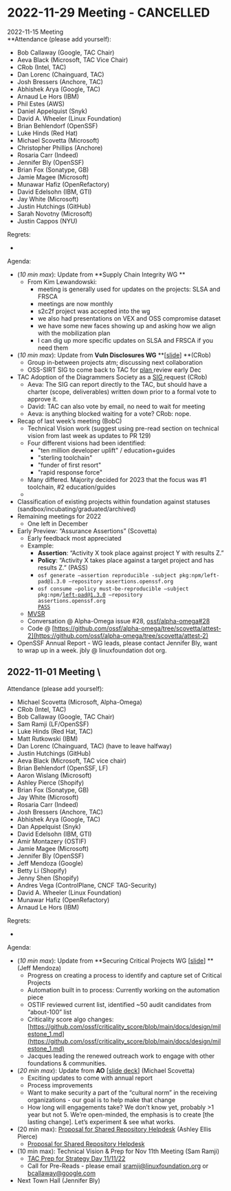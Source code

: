 # **2022-11-29 Meeting - CANCELLED**
2022-11-15 Meeting \
**Attendance (please add yourself):



* Bob Callaway (Google, TAC Chair)
* Aeva Black (Microsoft, TAC Vice Chair)
* CRob (Intel, TAC)
* Dan Lorenc (Chainguard, TAC)
* Josh Bressers (Anchore, TAC)
* Abhishek Arya (Google, TAC)
* Arnaud Le Hors (IBM)
* Phil Estes (AWS)
* Daniel Appelquist (Snyk)
* David A. Wheeler (Linux Foundation)
* Brian Behlendorf (OpenSSF)
* Luke Hinds (Red Hat)
* Michael Scovetta (Microsoft)
* Christopher Phillips (Anchore)
* Rosaria Carr (Indeed)
* Jennifer Bly (OpenSSF)
* Brian Fox (Sonatype, GB)
* Jamie Magee (Microsoft)
* Munawar Hafiz (OpenRefactory)
* David Edelsohn (IBM, GTI)
* Jay White (Microsoft)
* Justin Hutchings (GitHub)
* Sarah Novotny (Microsoft)
* Justin Cappos (NYU)

Regrets:



* 

Agenda:



* (_10 min max_): Update from **Supply Chain Integrity WG **
    * From Kim Lewandowski:
        * meeting is generally used for updates on the projects: SLSA and FRSCA
        * meetings are now monthly
        * s2c2f project was accepted into the wg
        * we also had presentations on VEX and OSS compromise dataset
        * we have some new faces showing up and asking how we align with the mobilization plan
        * I can dig up more specific updates on SLSA and FRSCA if you need them
* (_10 min max_): Update from **Vuln Disclosures WG** **[[slide](https://docs.google.com/presentation/d/17ufT7DN944RXOHOwOsLhpJTpOHitxWQuS3--cQgq3Cg/edit#slide=id.p)] **(CRob)
    * Group in-between projects atm; discussing next collaboration
    * OSS-SIRT SIG to come back to TAC for [plan ](https://github.com/ossf/SIRT/tree/main/plan)review early Dec
* TAC Adoption of the Diagrammers Society as a [SIG ](https://github.com/ossf/Diagrammers-Society)request (CRob)
    * Aeva: The SIG can report directly to the TAC, but should have a charter (scope, deliverables) written down prior to a formal vote to approve it.
    * David: TAC can also vote by email, no need to wait for meeting
    * Aeva: is anything blocked waiting for a vote? CRob: nope.
* Recap of last week’s meeting (BobC)
    * Technical Vision work (suggest using pre-read section on technical vision from last week as updates to PR 129)
    * Four different visions had been identified:
        * "ten million developer uplift" / education+guides
        * "sterling toolchain"
        * "funder of first resort"
        * "rapid response force"
    * Many differed. Majority decided for 2023 that the focus was #1 toolchain, #2 education/guides
    * 
* Classification of existing projects within foundation against statuses (sandbox/incubating/graduated/archived)
* Remaining meetings for 2022
    * One left in December
* Early Preview: “Assurance Assertions” (Scovetta)
    * Early feedback most appreciated
    * Example:
        * **Assertion**: “Activity X took place against project Y with results Z.”
        * **Policy**: “Activity X takes place against a target project and has results Z.” (PASS)
        * `osf generate –assertion reproducible -subject pkg:npm/left-pad@1.3.0 –repository assertions.openssf.org`
        * <code>osf consume –policy must-be-reproducible –subject pkg:npm/left-pad@1.3.0 –repository assertions.openssf.org <span style="text-decoration:underline;">PASS</span></code>
    * [MVSR](https://docs.google.com/document/d/1vk9ibQ-TvCaG2lpyABZGbR-MeSL9eWs5RmpOdQcWL7g/edit?usp=sharing)
    * Conversation @ Alpha-Omega issue #28, [ossf/alpha-omega#28](https://github.com/ossf/alpha-omega/issues/28)
    * Code @ [https://github.com/ossf/alpha-omega/tree/scovetta/attest-2](https://github.com/ossf/alpha-omega/tree/scovetta/attest-2)
* OpenSSF Annual Report - WG leads, please contact Jennifer Bly, want to wrap up in a week. jbly @ linuxfoundation dot org.


## <strong>2022-11-01 Meeting \
</strong>Attendance (please add yourself):



* Michael Scovetta (Microsoft, Alpha-Omega)
* CRob (Intel, TAC)
* Bob Callaway (Google, TAC Chair)
* Sam Ramji (LF/OpenSSF)
* Luke Hinds (Red Hat, TAC)
* Matt Rutkowski (IBM)
* Dan Lorenc (Chainguard, TAC) (have to leave halfway)
* Justin Hutchings (GitHub)
* Aeva Black (Microsoft, TAC vice chair)
* Brian Behlendorf (OpenSSF, LF)
* Aaron Wislang (Microsoft)
* Ashley Pierce (Shopify)
* Brian Fox (Sonatype, GB)
* Jay White (Microsoft)
* Rosaria Carr (Indeed)
* Josh Bressers (Anchore, TAC)
* Abhishek Arya (Google, TAC)
* Dan Appelquist (Snyk)
* David Edelsohn (IBM, GTI)
* Amir Montazery (OSTIF)
* Jamie Magee (Microsoft)
* Jennifer Bly (OpenSSF)
* Jeff Mendoza (Google)
* Betty Li (Shopify)
* Jenny Shen (Shopify)
* Andres Vega (ControlPlane, CNCF TAG-Security)
* David A. Wheeler (Linux Foundation)
* Munawar Hafiz (OpenRefactory)
* Arnaud Le Hors (IBM)

Regrets:



* 

Agenda:



* (_10 min max_): Update from **Securing Critical Projects WG [[slide](https://docs.google.com/presentation/d/11NWS703qmmMo-UhgtA0emvqu8F-VqP1QVa9yXdVTbxo/edit?usp=sharing)] **(Jeff Mendoza)
    * Progress on creating a process to identify and capture set of Critical Projects
    * Automation built in to process: Currently working on the automation piece
    * OSTIF reviewed current list, identified ~50 audit candidates from “about-100” list
    * Criticality score algo changes: [https://github.com/ossf/criticality_score/blob/main/docs/design/milestone_1.md](https://github.com/ossf/criticality_score/blob/main/docs/design/milestone_1.md) 
    * Jacques leading the renewed outreach work to engage with other foundations & communities.
* (_20 min max_): Update from **AO** [[slide deck](https://docs.google.com/presentation/d/1S0AofJHd7oLPNzfe55p23uzOHL0eiF9EKhU-PJlJRnM/edit?usp=sharing)] (Michael Scovetta)
    * Exciting updates to come with annual report
    * Process improvements 
    * Want to make security a part of the “cultural norm” in the receiving organizations - our goal is to help make that change
    * How long will engagements take? We don’t know yet, probably >1 year but not 5. We’re open-minded, the emphasis is to create [the lasting change]. Let’s experiment & see what works.
* (20 min max): [Proposal for Shared Repository Helpdesk](https://lists.openssf.org/g/openssf-tac/topic/94560709) (Ashley Ellis Pierce)
    * [Proposal for Shared Repository Helpdesk](https://docs.google.com/document/d/1Od9kqd4JIAW1h0vvvkD8NFclxsR8yudOdsZEMT7lBUc/edit?usp=sharing)
* (10 min max): Technical Vision & Prep for Nov 11th Meeting (Sam Ramji)
    * [TAC Prep for Strategy Day 11/11/22](https://docs.google.com/presentation/d/1Y7MymeTKhZQimgbkAOw_aFf6VeGv6pvzT0ddVCOB1to/edit?usp=sharing)
    * Call for Pre-Reads - please email [sramji@linuxfoundation.org](mailto:sramji@linuxfoundation.org) or [bcallaway@google.com](mailto:bcallaway@google.com) 
* Next Town Hall (Jennifer Bly)



